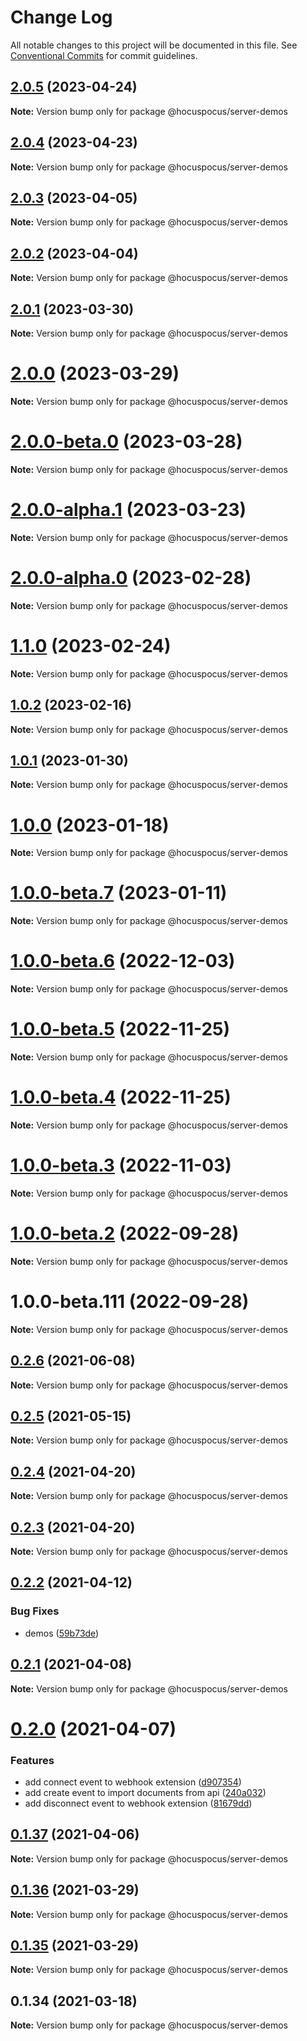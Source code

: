 # Change Log

All notable changes to this project will be documented in this file.
See [Conventional Commits](https://conventionalcommits.org) for commit guidelines.

## [2.0.5](https://github.com/ueberdosis/hocuspocus/compare/v2.0.4...v2.0.5) (2023-04-24)

**Note:** Version bump only for package @hocuspocus/server-demos





## [2.0.4](https://github.com/ueberdosis/hocuspocus/compare/v2.0.3...v2.0.4) (2023-04-23)

**Note:** Version bump only for package @hocuspocus/server-demos





## [2.0.3](https://github.com/ueberdosis/hocuspocus/compare/v2.0.2...v2.0.3) (2023-04-05)

**Note:** Version bump only for package @hocuspocus/server-demos





## [2.0.2](https://github.com/ueberdosis/hocuspocus/compare/v2.0.1...v2.0.2) (2023-04-04)

**Note:** Version bump only for package @hocuspocus/server-demos





## [2.0.1](https://github.com/ueberdosis/hocuspocus/compare/v2.0.0...v2.0.1) (2023-03-30)

**Note:** Version bump only for package @hocuspocus/server-demos





# [2.0.0](https://github.com/ueberdosis/hocuspocus/compare/v1.1.3...v2.0.0) (2023-03-29)

**Note:** Version bump only for package @hocuspocus/server-demos





# [2.0.0-beta.0](https://github.com/ueberdosis/hocuspocus/compare/v1.1.1...v2.0.0-beta.0) (2023-03-28)

**Note:** Version bump only for package @hocuspocus/server-demos





# [2.0.0-alpha.1](https://github.com/ueberdosis/hocuspocus/compare/v2.0.0-alpha.0...v2.0.0-alpha.1) (2023-03-23)

**Note:** Version bump only for package @hocuspocus/server-demos





# [2.0.0-alpha.0](https://github.com/ueberdosis/hocuspocus/compare/v1.1.0...v2.0.0-alpha.0) (2023-02-28)

**Note:** Version bump only for package @hocuspocus/server-demos





# [1.1.0](https://github.com/ueberdosis/hocuspocus/compare/v1.0.2...v1.1.0) (2023-02-24)

**Note:** Version bump only for package @hocuspocus/server-demos





## [1.0.2](https://github.com/ueberdosis/hocuspocus/compare/v1.0.1...v1.0.2) (2023-02-16)

**Note:** Version bump only for package @hocuspocus/server-demos





## [1.0.1](https://github.com/ueberdosis/hocuspocus/compare/v1.0.0...v1.0.1) (2023-01-30)

**Note:** Version bump only for package @hocuspocus/server-demos





# [1.0.0](https://github.com/ueberdosis/hocuspocus/compare/v1.0.0-beta.7...v1.0.0) (2023-01-18)

**Note:** Version bump only for package @hocuspocus/server-demos





# [1.0.0-beta.7](https://github.com/ueberdosis/hocuspocus/compare/v1.0.0-beta.6...v1.0.0-beta.7) (2023-01-11)

**Note:** Version bump only for package @hocuspocus/server-demos





# [1.0.0-beta.6](https://github.com/ueberdosis/hocuspocus/compare/v1.0.0-beta.5...v1.0.0-beta.6) (2022-12-03)

**Note:** Version bump only for package @hocuspocus/server-demos





# [1.0.0-beta.5](https://github.com/ueberdosis/hocuspocus/compare/v1.0.0-beta.3...v1.0.0-beta.5) (2022-11-25)

**Note:** Version bump only for package @hocuspocus/server-demos





# [1.0.0-beta.4](https://github.com/ueberdosis/hocuspocus/compare/v1.0.0-beta.3...v1.0.0-beta.4) (2022-11-25)

**Note:** Version bump only for package @hocuspocus/server-demos





# [1.0.0-beta.3](https://github.com/ueberdosis/hocuspocus/compare/v1.0.0-beta.2...v1.0.0-beta.3) (2022-11-03)

**Note:** Version bump only for package @hocuspocus/server-demos





# [1.0.0-beta.2](https://github.com/ueberdosis/hocuspocus/compare/v1.0.0-beta.1...v1.0.0-beta.2) (2022-09-28)

**Note:** Version bump only for package @hocuspocus/server-demos





# 1.0.0-beta.111 (2022-09-28)

**Note:** Version bump only for package @hocuspocus/server-demos





## [0.2.6](https://github.com/ueberdosis/hocuspocus/compare/@hocuspocus/server-demos@0.2.5...@hocuspocus/server-demos@0.2.6) (2021-06-08)

**Note:** Version bump only for package @hocuspocus/server-demos





## [0.2.5](https://github.com/ueberdosis/hocuspocus/compare/@hocuspocus/server-demos@0.2.4...@hocuspocus/server-demos@0.2.5) (2021-05-15)

**Note:** Version bump only for package @hocuspocus/server-demos





## [0.2.4](https://github.com/ueberdosis/hocuspocus/compare/@hocuspocus/server-demos@0.2.3...@hocuspocus/server-demos@0.2.4) (2021-04-20)

**Note:** Version bump only for package @hocuspocus/server-demos





## [0.2.3](https://github.com/ueberdosis/hocuspocus/compare/@hocuspocus/server-demos@0.2.2...@hocuspocus/server-demos@0.2.3) (2021-04-20)

**Note:** Version bump only for package @hocuspocus/server-demos





## [0.2.2](https://github.com/ueberdosis/hocuspocus/compare/@hocuspocus/server-demos@0.2.1...@hocuspocus/server-demos@0.2.2) (2021-04-12)


### Bug Fixes

* demos ([59b73de](https://github.com/ueberdosis/hocuspocus/commit/59b73de474f23b563995264f87a395e65ff73fee))





## [0.2.1](https://github.com/ueberdosis/hocuspocus/compare/@hocuspocus/server-demos@0.2.0...@hocuspocus/server-demos@0.2.1) (2021-04-08)

**Note:** Version bump only for package @hocuspocus/server-demos





# [0.2.0](https://github.com/ueberdosis/hocuspocus/compare/@hocuspocus/server-demos@0.1.37...@hocuspocus/server-demos@0.2.0) (2021-04-07)


### Features

* add connect event to webhook extension ([d907354](https://github.com/ueberdosis/hocuspocus/commit/d907354561ca31130061b6393c240598d67259b1))
* add create event to import documents from api ([240a032](https://github.com/ueberdosis/hocuspocus/commit/240a032a8d839144f9662c1ec947958823abfd45))
* add disconnect event to webhook extension ([81679dd](https://github.com/ueberdosis/hocuspocus/commit/81679dd7828e96fc6e0a279880379eb16b28d788))





## [0.1.37](https://github.com/ueberdosis/hocuspocus/compare/@hocuspocus/server-demos@0.1.36...@hocuspocus/server-demos@0.1.37) (2021-04-06)

**Note:** Version bump only for package @hocuspocus/server-demos





## [0.1.36](https://github.com/ueberdosis/hocuspocus/compare/@hocuspocus/server-demos@0.1.35...@hocuspocus/server-demos@0.1.36) (2021-03-29)

**Note:** Version bump only for package @hocuspocus/server-demos





## [0.1.35](https://github.com/ueberdosis/hocuspocus/compare/@hocuspocus/server-demos@0.1.34...@hocuspocus/server-demos@0.1.35) (2021-03-29)

**Note:** Version bump only for package @hocuspocus/server-demos





## 0.1.34 (2021-03-18)

**Note:** Version bump only for package @hocuspocus/server-demos
